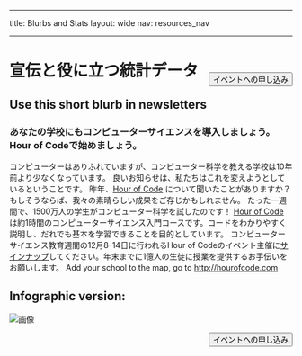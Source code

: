 * * *

title: Blurbs and Stats layout: wide nav: resources_nav

* * *

[<button style="float: right; margin-top: 50px">イベントへの申し込み</button>](/#join)

# 宣伝と役に立つ統計データ

## Use this short blurb in newsletters

### あなたの学校にもコンピューターサイエンスを導入しましょう。Hour of Codeで始めましょう。

コンピューターはありふれていますが、コンピューター科学を教える学校は10年前より少なくなっています。 良いお知らせは、私たちはこれを変えようとしているということです。 昨年、[Hour of Code](<%= hoc_uri('/') %>) について聞いたことがありますか？もしそうならば、我々の素晴らしい成果をご存じかもしれません。 たった一週間で、1500万人の学生がコンピューター科学を試したのです！ [Hour of Code](<%= hoc_uri('/') %>) は約1時間のコンピューターサイエンス入門コースです。コードをわかりやすく説明し、だれでも基本を学習できることを目的としています。 コンピューターサイエンス教育週間の12月8-14日に行われるHour of Codeのイベント主催に[サインナップ](<%= hoc_uri('/') %>)してください。年末までに1億人の生徒に授業を提供するお手伝いをお願いします。 Add your school to the map, go to <http://hourofcode.com>

## Infographic version:

![画像](http://code.org/images/fit-8000/Code.org_infographic.png)

<a style="display: block" href="/#join"><button style="float: right;">イベントへの申し込み</button></a>